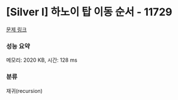 # [Silver I] 하노이 탑 이동 순서 - 11729 

[문제 링크](https://www.acmicpc.net/problem/11729) 

### 성능 요약

메모리: 2020 KB, 시간: 128 ms

### 분류

재귀(recursion)

